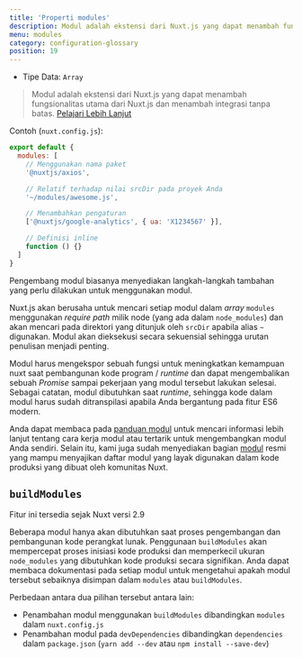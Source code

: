 ```yaml
---
title: 'Properti modules'
description: Modul adalah ekstensi dari Nuxt.js yang dapat menambah fungsionalitas utama dari Nuxt.js dan menambah integrasi tanpa batas.
menu: modules
category: configuration-glossary
position: 19
---
```


- Tipe Data: `Array`

> Modul adalah ekstensi dari Nuxt.js yang dapat menambah fungsionalitas utama dari Nuxt.js dan menambah integrasi tanpa batas. [Pelajari Lebih Lanjut](/docs/2.x/directory-structure/modules)

Contoh (`nuxt.config.js`):

```js
export default {
  modules: [
    // Menggunakan nama paket
    '@nuxtjs/axios',

    // Relatif terhadap nilai srcDir pada proyek Anda
    '~/modules/awesome.js',

    // Menambahkan pengaturan
    ['@nuxtjs/google-analytics', { ua: 'X1234567' }],

    // Definisi inline
    function () {}
  ]
}
```

Pengembang modul biasanya menyediakan langkah-langkah tambahan yang perlu dilakukan untuk menggunakan modul.

Nuxt.js akan berusaha untuk mencari setiap modul dalam _array_ `modules` menggunakan _require path_ milik node (yang ada dalam `node_modules`) dan akan mencari pada direktori yang ditunjuk oleh `srcDir` apabila alias `~` digunakan. Modul akan dieksekusi secara sekuensial sehingga urutan penulisan menjadi penting.

Modul harus mengekspor sebuah fungsi untuk meningkatkan kemampuan nuxt saat pembangunan kode program / _runtime_ dan dapat mengembalikan sebuah _Promise_ sampai pekerjaan yang modul tersebut lakukan selesai. Sebagai catatan, modul dibutuhkan saat _runtime_, sehingga kode dalam modul harus sudah ditranspilasi apabila Anda bergantung pada fitur ES6 modern.

Anda dapat membaca pada [panduan modul](/docs/2.x/directory-structure/modules) untuk mencari informasi lebih lanjut tentang cara kerja modul atau tertarik untuk mengembangkan modul Anda sendiri. Selain itu, kami juga sudah menyediakan bagian [modul](https://github.com/nuxt-community/awesome-nuxt#modules) resmi yang mampu menyajikan daftar modul yang layak digunakan dalam kode produksi yang dibuat oleh komunitas Nuxt.

## `buildModules`

<div class="Alert Alert--info">

Fitur ini tersedia sejak Nuxt versi 2.9

</div>

Beberapa modul hanya akan dibutuhkan saat proses pengembangan dan pembangunan kode perangkat lunak. Penggunaan `buildModules` akan mempercepat proses inisiasi kode produksi dan memperkecil ukuran `node_modules` yang dibutuhkan kode produksi secara signifikan. Anda dapat membaca dokumentasi pada setiap modul untuk mengetahui apakah modul tersebut sebaiknya disimpan dalam `modules` atau `buildModules`.

Perbedaan antara dua pilihan tersebut antara lain:

- Penambahan modul menggunakan `buildModules` dibandingkan `modules` dalam `nuxt.config.js`
- Penambahan modul pada `devDependencies` dibandingkan `dependencies` dalam `package.json` (`yarn add --dev` atau `npm install --save-dev`)

